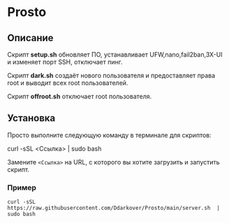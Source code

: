 # Prosto

## Описание

Скрипт **setup.sh** обновляет ПО, устанавливает UFW,nano,fail2ban,3X-UI и изменяет порт SSH, отключает пинг.

Скрипт **dark.sh** создаёт нового пользователя и предоставляет права root и выводит всех root пользователей.

Скрипт **offroot.sh** отключает root пользователя.
## Установка
Просто выполните следующую команду в терминале для скриптов:

curl -sSL <Ссылка> | sudo bash

Замените `<Ссылка>` на URL, с которого вы хотите загрузить и запустить скрипт.
### Пример
```
curl -sSL  https://raw.githubusercontent.com/Ddarkover/Prosto/main/server.sh  | sudo bash
```
